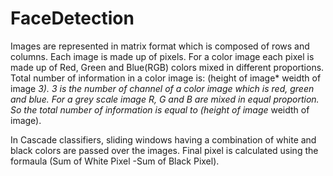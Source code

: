 # FaceDetection
Images are represented in matrix format which is composed of rows and columns.
Each image is made up of pixels. For a color image each pixel is made up of Red, Green and Blue(RGB) colors mixed in different proportions. Total number of information in a color image is: (height of image* weidth of image *3). 3 is the number of channel of a color image which is red, green and blue. For a grey scale image R, G and B are mixed in equal proportion. So the total number of information is equal to (height of image* weidth of image).


In Cascade classifiers, sliding windows having a combination of white and black colors are passed over the images. Final pixel is calculated using the formaula (Sum of White Pixel -Sum of Black Pixel).
